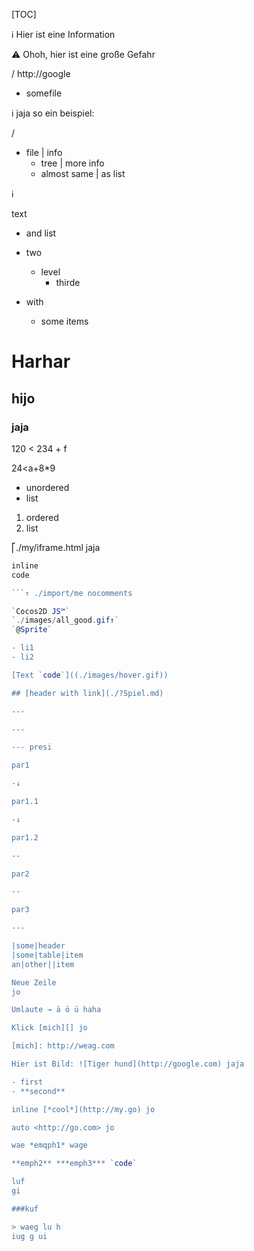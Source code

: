 [TOC]

ℹ Hier ist
eine Information

⚠ Ohoh, hier ist eine große Gefahr

/ http://google
- somefile

ℹ
jaja so ein beispiel:

/
- file | info
  - tree | more info
  - almost same | as list

ℹ

text
- and list

- two
  - level
    - thirde
- with
  - some items

# Harhar
## hijo
### jaja

120 < 234 + f

24<a+8*9

- unordered
- list

1. ordered
2. list

⎡./my/iframe.html jaja

```js
inline
code
```

```js
```↑ ./import/me nocomments

`Cocos2D JS™`
`./images/all_good.gif↑`
`@Sprite`

- li1
- li2

[Text `code`]((./images/hover.gif))

## [header with link](./?Spiel.md)

---

---

--- presi

par1

-↓

par1.1

-↓

par1.2

--

par2

--

par3

---

|some|header
|some|table|item
an|other||item

Neue Zeile  
jo

Umlaute → ä ö ü haha

Klick [mich][] jo

[mich]: http://weag.com

Hier ist Bild: ![Tiger hund](http://google.com) jaja

- first
- **second**

inline [*cool*](http://my.go) jo

auto <http://go.com> jo

wae *emqph1* wage

**emph2** ***emph3*** `code`

luf
gi

###kuf

> waeg lu h
iug g ui
